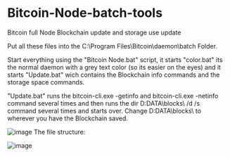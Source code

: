 # Bitcoin-Node-batch-tools
Bitcoin full Node Blockchain update and storage use update

Put all these files into the C:\Program Files\Bitcoin\daemon\batch Folder.

Start everything using the "Bitcoin Node.bat" script, it starts "color.bat" its the normal daemon with a grey text color (so its easier on the eyes) and it starts "Update.bat" wich contains the Blockchain info commands and the storage space commands.

"Update.bat" runs the bitcoin-cli.exe -getinfo and bitcoin-cli.exe -netinfo command several times and then runs the dir D:DATA\blocks\ /d /s command several times and starts over.
Change D:DATA\blocks\ to wherever you have the Blockchain saved.

![image](https://user-images.githubusercontent.com/72359748/226697537-877c09fb-18bf-43c9-ad59-751168ca1268.png)
The file structure:

![image](https://user-images.githubusercontent.com/72359748/226697771-a54c1d69-9199-4982-a1dd-7d6ef6a44110.png)



